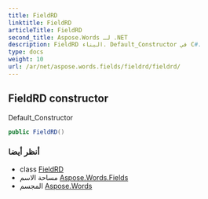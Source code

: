 ```yaml
---
title: FieldRD
linktitle: FieldRD
articleTitle: FieldRD
second_title: Aspose.Words لـ .NET
description: FieldRD البناء. Default_Constructor في C#.
type: docs
weight: 10
url: /ar/net/aspose.words.fields/fieldrd/fieldrd/
---
```

## FieldRD constructor

Default_Constructor

```csharp
public FieldRD()
```

### أنظر أيضا

* class [FieldRD](../)
* مساحة الاسم [Aspose.Words.Fields](../../../aspose.words.fields/)
* المجسم [Aspose.Words](../../../)
